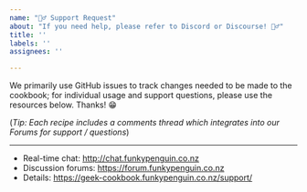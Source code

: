 ```yaml
---
name: "🙋‍♂️ Support Request"
about: "If you need help, please refer to Discord or Discourse! 🤷‍♂️"
title: ''
labels: ''
assignees: ''

---
```


<!-- --------------^ Click "Preview" for a nicer view! -->
We primarily use GitHub issues to track changes needed to be made to the cookbook; for individual usage and support questions, please use the resources below. Thanks! 😁

(*Tip: Each recipe includes a comments thread which integrates into our Forums for support / questions*)

---

* Real-time chat: http://chat.funkypenguin.co.nz
* Discussion forums: https://forum.funkypenguin.co.nz
* Details: https://geek-cookbook.funkypenguin.co.nz/support/
